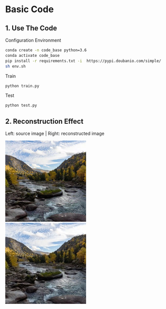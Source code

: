 # Basic Code
## 1. Use The Code
Configuration Environment
```bash
conda create -n code_base python=3.6
conda activate code_base
pip install -r requirements.txt -i  https://pypi.doubanio.com/simple/
sh env.sh
```
Train
```bash
python train.py
```
Test
```bash
python test.py
```
## 2. Reconstruction Effect
Left: source image | Right: reconstructed image

<img src="./test_input_folder/xi.jpg" width="256" height="256" />       <img src="./test_results/xi.jpg" width="256" height="256" />
